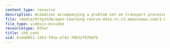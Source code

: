 ```yaml
---
content_type: resource
description: Animation accompanying a problem set on transport processes in the environment.
file: /media/https%3A/open-learning-course-data-rc.s3.amazonaws.com/1-061-transport-processes-in-the-environment-fall-2008/b1eb00511263f91ee74270632f97b97b_ch6_cont.avi
file_type: video/x-msvideo
resourcetype: Other
title: ch6_cont
uid: b1eb0051-1263-f91e-e742-70632f97b97b
---
```

